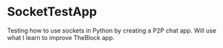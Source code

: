 # SocketTestApp
Testing how to use sockets in Python by creating a P2P chat app. Will use what I learn to improve TheBlock app.
